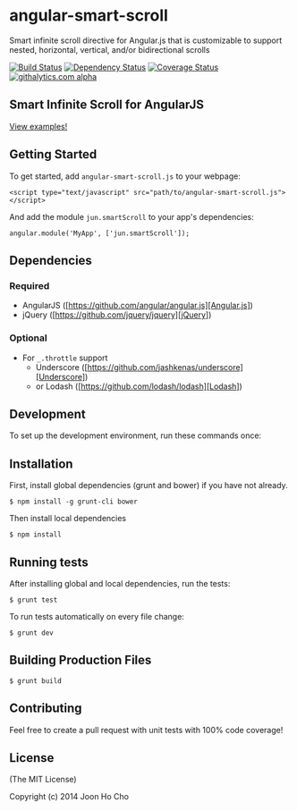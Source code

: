 angular-smart-scroll
=======================
Smart infinite scroll directive for Angular.js that is customizable to support nested, horizontal, vertical, and/or bidirectional scrolls

[![Build Status][Build Status img]][Build Status]
[![Dependency Status][Dependency Status img]][Dependency Status]
[![Coverage Status][Coverage Status img]][Coverage Status]
[![githalytics.com alpha][Git Anlytics img]][Git Anlytics]
<!-- [![Code Climate][Code Climate img]][Code Climate] -->

## Smart Infinite Scroll for AngularJS
[View examples!][Examples]


## Getting Started

To get started, add `angular-smart-scroll.js` to your webpage:

	<script type="text/javascript" src="path/to/angular-smart-scroll.js"></script>

And add the module `jun.smartScroll` to your app's dependencies:


	angular.module('MyApp', ['jun.smartScroll']);


## Dependencies


### Required
* AngularJS ([https://github.com/angular/angular.js][Angular.js])
* jQuery ([https://github.com/jquery/jquery][jQuery])


### Optional
* For `_.throttle` support
  * Underscore ([https://github.com/jashkenas/underscore][Underscore])
  * or Lodash ([https://github.com/lodash/lodash][Lodash])


## Development
To set up the development environment, run these commands once:


## Installation
First, install global dependencies (grunt and bower) if you have not already.

	$ npm install -g grunt-cli bower

Then install local dependencies

	$ npm install


## Running tests
After installing global and local dependencies, run the tests:

	$ grunt test

To run tests automatically on every file change:

	$ grunt dev


## Building Production Files

	$ grunt build


## Contributing

Feel free to create a pull request with unit tests with 100% code coverage!

## License

(The MIT License)

Copyright (c) 2014 Joon Ho Cho

[Build Status]: https://travis-ci.org/joonho1101/angular-smart-scroll
[Build Status img]: https://travis-ci.org/joonho1101/angular-smart-scroll.png

[Dependency Status]: https://gemnasium.com/joonho1101/angular-smart-scroll
[Dependency Status img]: https://gemnasium.com/joonho1101/angular-smart-scroll.png

[Code Climate]: https://codeclimate.com/github/joonho1101/angular-smart-scroll
[Code Climate img]: https://codeclimate.com/github/joonho1101/angular-smart-scroll.png

[Coverage Status]: https://coveralls.io/r/joonho1101/angular-smart-scroll
[Coverage Status img]: https://coveralls.io/repos/joonho1101/angular-smart-scroll/badge.png

[Git Anlytics]: http://githalytics.com/joonho1101/angular-smart-scroll
[Git Anlytics img]: https://cruel-carlota.pagodabox.com/fda90a3a2ce7e9e7339348f8b505945f

[Examples]: http://htmlpreview.github.io/?https://github.com/joonho1101/angular-smart-scroll/blob/master/examples/index.html

[Angular.js]: https://github.com/angular/angular.js
[jQuery]: https://github.com/jquery/jquery
[Underscore]: https://github.com/jashkenas/underscore
[Lodash]: https://github.com/lodash/lodash
